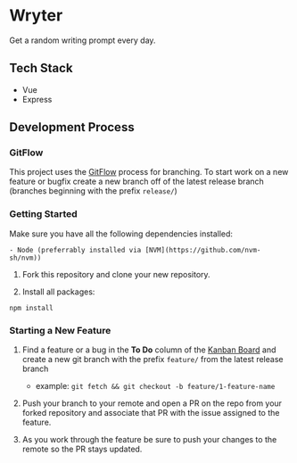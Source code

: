 # Wryter

Get a random writing prompt every day.

## Tech Stack

* Vue
* Express

## Development Process

### GitFlow

This project uses the [GitFlow](https://www.atlassian.com/git/tutorials/comparing-workflows/gitflow-workflow) process for branching. To start work on a new feature or bugfix create a new branch off of the latest release branch (branches beginning with the prefix `release/`)

### Getting Started

Make sure you have all the following dependencies installed:

    - Node (preferrably installed via [NVM](https://github.com/nvm-sh/nvm))

1) Fork this repository and clone your new repository.

2) Install all packages:

`npm install`

### Starting a New Feature

1) Find a feature or a bug in the **To Do** column of the [Kanban Board](https://github.com/davideugenepratt/wryter/projects/2) and create a new git branch with the prefix `feature/` from the latest release branch

    - example: `git fetch && git checkout -b feature/1-feature-name`

2) Push your branch to your remote and open a PR on the repo from your forked repository and associate that PR with the issue assigned to the feature.

3) As you work through the feature be sure to push your changes to the remote so the PR stays updated.
